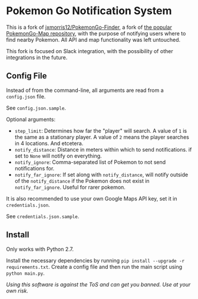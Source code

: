 # Pokemon Go Notification System

This is a fork of [jxmorris12/PokemonGo-Finder](https://github.com/jxmorris12/PokemonGo-Finder), a fork of [the popular PokemonGo-Map repository](https://github.com/AHAAAAAAA/PokemonGo-Map), with the purpose of notifying users where to find nearby Pokemon. All API and map functionality was left untouched.

This fork is focused on Slack integration, with the possibility of other integrations in the future.

## Config File
Instead of from the command-line, all arguments are read from a `config.json` file.

See `config.json.sample`.

Optional arguments:

* `step_limit`: Determines how far the "player" will search. A value of `1` is the same as a stationary player. A value of `2` means the player searches in 4 locations. And etcetera.
* `notify_distance`: Distance in meters within which to send notifications. if set to `None` will notify on everything.
* `notify_ignore`: Comma-separated list of Pokemon to not send notifications for.
* `notify_far_ignore`: If set along with `notify_distance`, will notify outside of the `notify_distance` if the Pokemon does not exist in `notify_far_ignore`. Useful for rarer pokemon.

It is also recommended to use your own Google Maps API key, set it in `credentials.json`.

See `credentials.json.sample`.

## Install

Only works with Python 2.7.

Install the necessary dependencies by running `pip install --upgrade -r requirements.txt`. Create a config file and then run the main script using `python main.py`.

*Using this software is against the ToS and can get you banned. Use at your own risk.*
